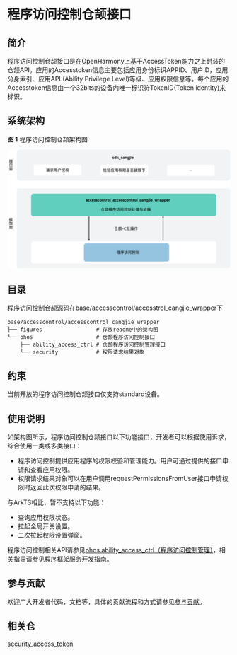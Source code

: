# 程序访问控制仓颉接口

## 简介

程序访问控制仓颉接口是在OpenHarmony上基于AccessToken能力之上封装的仓颉API。应用的Accesstoken信息主要包括应用身份标识APPID、用户ID，应用分身索引、应用APL(Ability Privilege Level)等级、应用权限信息等。每个应用的Accesstoken信息由一个32bits的设备内唯一标识符TokenID(Token identity)来标识。

## 系统架构

**图 1** 程序访问控制仓颉架构图

![](figures/accesscontrol_cangjie_wrapper_architecture.png "程序访问控制仓颉架构图")

## 目录

程序访问控制仓颉源码在base/accesscontrol/accesstrol_cangjie_wrapper下

```
base/accesscontrol/accesscontrol_cangjie_wrapper
├── figures                 # 存放readme中的架构图
└── ohos                    # 仓颉程序访问控制接口
    ├── ability_access_ctrl # 仓颉程序访问控制管理接口
    └── security            # 权限请求结果对象
```

## 约束

当前开放的程序访问控制仓颉接口仅支持standard设备。

## 使用说明

如架构图所示，程序访问控制仓颉接口以下功能接口，开发者可以根据使用诉求，综合使用一类或多类接口：

  - 程序访问控制提供应用程序的权限校验和管理能力。用户可通过提供的接口申请和查看应用权限。
  - 权限请求结果对象可以在用户调用requestPermissionsFromUser接口申请权限时返回此次权限申请的结果。

与ArkTS相比，暂不支持以下功能：

  - 查询应用权限状态。
  - 拉起全局开关设置。
  - 二次拉起权限设置弹窗。

程序访问控制相关API请参见[ohos.ability_access_ctrl（程序访问控制管理）](https://gitcode.com/openharmony-sig/arkcompiler_cangjie_ark_interop/blob/master/doc/API_Reference/source_zh_cn/apis/AbilityKit/cj-apis-ability_access_ctrl.md)，相关指导请参见[程序框架服务开发指南](https://gitcode.com/openharmony-sig/arkcompiler_cangjie_ark_interop/tree/master/doc/Dev_Guide/source_zh_cn/application-models)。

## 参与贡献

欢迎广大开发者代码，文档等，具体的贡献流程和方式请参见[参与贡献](https://gitcode.com/openharmony/docs/blob/master/zh-cn/contribute/%E5%8F%82%E4%B8%8E%E8%B4%A1%E7%8C%AE.md)。

## 相关仓

[security_access_token](https://gitee.com/openharmony/security_access_token)
